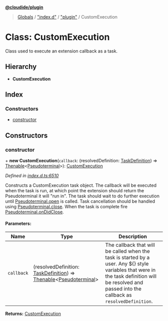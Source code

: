 **[@cloudide/plugin](../README.md)**

> [Globals](../README.md) / ["index.d"](../modules/_index_d_.md) / ["plugin"](../modules/_index_d_._plugin_.md) / CustomExecution

# Class: CustomExecution

Class used to execute an extension callback as a task.

## Hierarchy

* **CustomExecution**

## Index

### Constructors

* [constructor](_index_d_._plugin_.customexecution.md#constructor)

## Constructors

### constructor

\+ **new CustomExecution**(`callback`: (resolvedDefinition: [TaskDefinition](../interfaces/_index_d_._plugin_.taskdefinition.md)) => [Thenable](../interfaces/_index_d_.thenable.md)\<[Pseudoterminal](../interfaces/_index_d_._plugin_.pseudoterminal.md)>): [CustomExecution](_index_d_._plugin_.customexecution.md)

*Defined in [index.d.ts:6510](https://github.com/shuyaqian/cloudide-plugin-api/blob/9d985be/index.d.ts#L6510)*

Constructs a CustomExecution task object. The callback will be executed when the task is run, at which point the
extension should return the Pseudoterminal it will "run in". The task should wait to do further execution until
[Pseudoterminal.open](#Pseudoterminal.open) is called. Task cancellation should be handled using
[Pseudoterminal.close](#Pseudoterminal.close). When the task is complete fire
[Pseudoterminal.onDidClose](#Pseudoterminal.onDidClose).

#### Parameters:

Name | Type | Description |
------ | ------ | ------ |
`callback` | (resolvedDefinition: [TaskDefinition](../interfaces/_index_d_._plugin_.taskdefinition.md)) => [Thenable](../interfaces/_index_d_.thenable.md)\<[Pseudoterminal](../interfaces/_index_d_._plugin_.pseudoterminal.md)> | The callback that will be called when the task is started by a user. Any ${} style variables that were in the task definition will be resolved and passed into the callback as `resolvedDefinition`.  |

**Returns:** [CustomExecution](_index_d_._plugin_.customexecution.md)
